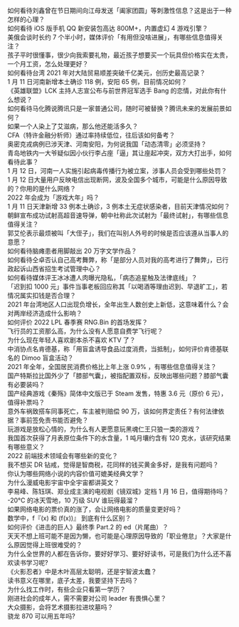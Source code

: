 如何看待刘鑫曾在节日期间向江母发送「阖家团圆」等刺激性信息？这是出于一种怎样的心理？  
如何看待 iOS 版手机 QQ 新安装包高达 800M+，内置虚幻 4 游戏引擎？  
美俄会谈时长约 7 个半小时，媒体评价「有用但没啥进展」，有哪些信息值得关注？  
孩子平时很懂事，很少向我索要礼物，最近孩子想要买一个玩具但价格实在太贵，一个月工资，怎么处理更好？  
如何看待台湾 2021 年对大陆贸易顺差突破千亿美元，创历史最高记录？  
1 月 11 日河南新增本土确诊 118 例，安阳 65 例，目前情况如何？  
《英雄联盟》LCK 主持人志宣公布与前世界冠军选手 Bang 的恋情，对此你有什么想说？  
如何看待马化腾说腾讯只是一家普通公司，随时可被替换？腾讯未来的发展前景如何？  
如果一个人染上了艾滋病，那么他还能活多久？  
CFA（特许金融分析师）通过率持续低位，往后该如何备考？  
奥密克戎病例已涉天津、河南安阳，为何说我国「动态清零」必须坚持？  
青岛地铁内一大爷疑似因小伙行李占座「逼」其让座起冲突，双方大打出手，如何看待此事？  
1 月 12 日，河南一人实施引起病毒传播行为被立案，涉事人员会受到哪些处罚？  
1 月 12 日大量用户反映电信出现断网，波及全国多个城市，可能是什么原因导致的？你用的是什么网络？  
2022 年会成为「游戏大年」吗？  
1 月 11 日天津新增 33 例本土确诊，3 例本土无症状感染者，目前天津情况如何？  
朝鲜宣布成功试射高超音速导弹，朝中社称此次试射为「最终试射」，有哪些信息值得关注？  
郭艾伦表示最烦被叫「大侄子」，我们在叫别人外号的时候是否应该遵从当事人的意愿？  
如何看待脑瘫患者用脚敲出 20 万字文学作品？  
如何看待仝卓否认自己高考舞弊，称「是部分人员对我的高考进行了舞弊」，已行政起诉山西省招生考试管理中心？  
如何看待媒体评王冰冰遭人肉曝光隐私，「病态追星触及法律底线」？  
「迟到扣 1000 元」事件当事老板回应称其「以喝酒等理由迟到、早退旷工」，若情况属实扣钱是否合理？  
2021 年台湾地区人口出现负增长，全年出生人数创史上新低，这意味着什么？会对两岸经济造成什么影响？  
如何评价 2022 LPL 春季赛 RNG.Bin 的首场发挥？  
飞行员的工资那么高，为什么没有人愿意自费学飞行呢？  
为什么现在年轻人喜欢剧本杀不喜欢 KTV 了？  
中消协点名肯德基，称「用盲盒诱导食品过度消费，当抵制」，如何评价肯德基联名的 Dimoo 盲盒活动？  
2021 年全年，全国居民消费价格比上年上涨 0.9% ，有哪些信息值得关注？  
国产特斯拉比国外少了「膝部气囊」，被指配置双标，反映出哪些问题？膝部气囊有必要装吗？  
国产经典游戏《秦殇》简体中文版已于 Steam 发售，特惠 3.6 元（原价 6 元），值得补票吗？  
意外车祸致搭车同事死亡，车主被判赔偿 90 万，该如何界定责任？有何法律依据？事前签免责书能否避免？  
玩游戏是放松心情的，为什么有人更愿意玩黑魂仁王只狼一类的游戏？  
我国首次获得了月表原位条件下的水含量，1 吨月壤约含有 120 克水，该研究结果有哪些意义？  
2022 前端技术领域会有哪些新的变化？  
我不想买 DR 钻戒，觉得是智商税，花同样的钱买黄金多好，是我有问题吗？  
你认为哪些网络小说的内容价值可媲美经典文学？  
为什么漫威电影宇宙中全宇宙都讲英文？  
李易峰、陈钰琪、郑业成主演的电视剧《镜双城》定档 1 月 16 日，值得期待吗？  
-20°C 的冰天雪地，10 万级 SUV 谁玩得最溜？  
如果网络电影的票价真的涨了，会让网络电影的质量变更好吗？  
数学中，f『(x) 和 (f(x))』 到底有什么区别？  
如何评价《进击的巨人》最终季 Part.2 的 ed（片尾曲）？  
天天不想上班可能不是因为懒，也可能是心理原因导致的「职业倦怠」？大家是什么原因觉得上班很难受的？  
为什么全世界的人都在告诉你，要好好学习、要好好读书，可是我们为什么还不喜欢读书学习呢?  
《火影忍者》中是木叶高层太聪明，还是宇智波太蠢？  
读书意义在哪里，底子太差，我要坚持下去吗？  
为什么找工作时，有些企业只看第一学历？  
刚进社会的成年人，需不需要对公司 leader 有畏惧心里？  
大众摄影，会将艺术摄影拉进坟墓吗？  
骁龙 870 可以用五年吗?  
